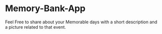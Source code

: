 # Memory-Bank-App
Feel Free to share about your Memorable days with a short description and a picture related to that event.
